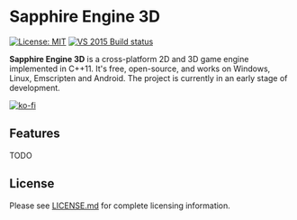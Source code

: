 Sapphire Engine 3D
=======================

[![License: MIT](https://img.shields.io/badge/License-MIT-yellow.svg)](https://github.com/SapphireEngine/SapphireEngine3D/blob/master/LICENSE)
[![VS 2015 Build status](https://ci.appveyor.com/api/projects/status/9kigq7iqwdwqpbh3?svg=true)](https://ci.appveyor.com/project/warzes/sapphireengine3d)


**Sapphire Engine 3D** is a cross-platform 2D and 3D game engine implemented in C++11. It's free, open-source, and works on Windows, Linux, Emscripten and Android.
The project is currently in an early stage of development.

[![ko-fi](https://www.ko-fi.com/img/donate_sm.png)](https://ko-fi.com/D1D8L7YH)

Features
-------------------
TODO

License
-------------------

Please see [LICENSE.md](LICENSE.md) for complete licensing information.